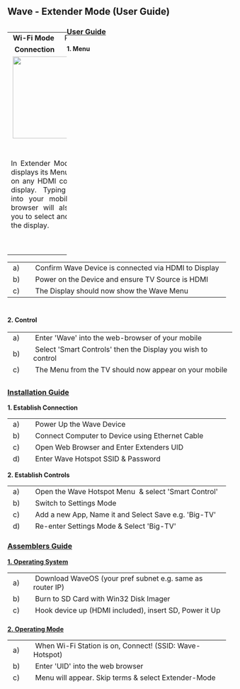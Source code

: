 <h2 id="mcetoc_1cbbra1cc2"><strong>Wave - Extender Mode (User Guide)</strong></h2>
<table style="width: 134px; float: left;">
<tbody>
<tr>
<td style="width: 10px; text-align: center;"><strong>Wi-Fi</strong>&nbsp;<strong>Mode</strong></td>
<td style="width: 10px; text-align: center;">Receiver</td>
</tr>
<tr>
<td style="width: 10px; text-align: center;">&nbsp;<strong>Connection</strong></td>
<td style="width: 10px; text-align: center;">HDMI</td>
</tr>
<tr style="text-align: center;">
<td style="width: 20px;" colspan="2">&nbsp;<img src="https://thumb.ibb.co/iw6i2S/mode_2.png" width="185" /></td>
</tr>
<tr style="text-align: center;">
<td style="width: 20px; text-align: justify;" colspan="2">&nbsp;
<p>In Extender Mode Wave displays its Menu &amp; Apps on any HDMI connected display. Typing 'Wave' into your mobiles web browser will also allow you to select and control the display.</p>
<p>&nbsp;</p>
</td>
</tr>
</tbody>
</table>
<h3 id="mcetoc_1cbbregpq4"><!-- pagebreak --><span style="text-decoration: underline;"><strong>User Guide</strong></span></h3>
<h4 id="mcetoc_1cbbra1cc3"><strong>1. Menu</strong></h4>
<table style="height: 103px; width: 494px;">
<tbody>
<tr>
<td style="width: 35px;">&nbsp;a)&nbsp;</td>
<td style="width: 445px;">&nbsp;Confirm Wave Device is connected via HDMI to Display&nbsp;</td>
</tr>
<tr>
<td style="width: 35px;">&nbsp;b)&nbsp;</td>
<td style="width: 445px;">&nbsp;Power on the Device and ensure TV Source&nbsp;is HDMI</td>
</tr>
<tr>
<td style="width: 35px;">&nbsp;c)&nbsp;</td>
<td style="width: 445px;">&nbsp;The Display should now show the Wave Menu</td>
</tr>
</tbody>
</table>
<h4><strong>2. Control</strong></h4>
<table style="height: 103px; width: 508px;">
<tbody>
<tr>
<td style="width: 35px;">&nbsp;a)&nbsp;</td>
<td style="width: 463px;">&nbsp;Enter 'Wave' into the web-browser of your mobile</td>
</tr>
<tr>
<td style="width: 35px;">&nbsp;b)&nbsp;</td>
<td style="width: 463px;">&nbsp;Select 'Smart Controls' then&nbsp;the&nbsp;Display&nbsp;you wish to control</td>
</tr>
<tr>
<td style="width: 35px;">&nbsp;c)&nbsp;</td>
<td style="width: 463px;">&nbsp;The Menu&nbsp;from&nbsp;the&nbsp;TV should now appear on your mobile</td>
</tr>
<tr>
<td style="width: 35px;">&nbsp;d)&nbsp;</td>
<td style="width: 463px;">&nbsp;A selection made on your&nbsp;mobile will&nbsp;now&nbsp;occur&nbsp;on&nbsp;your TV&nbsp;</td>
</tr>
</tbody>
</table>
<h3 id="mcetoc_1cbbr5qjc1"><span style="text-decoration: underline;"><strong>Installation Guide</strong></span></h3>
<p><strong>1. Establish Connection</strong></p>
<table style="height: 103px; width: 494px;">
<tbody>
<tr>
<td style="width: 35px;">&nbsp;a)&nbsp;</td>
<td style="width: 445px;">&nbsp;Power Up the Wave Device</td>
</tr>
<tr>
<td style="width: 35px;">&nbsp;b)&nbsp;</td>
<td style="width: 445px;">&nbsp;Connect Computer to Device using Ethernet Cable</td>
</tr>
<tr>
<td style="width: 35px;">&nbsp;c)&nbsp;</td>
<td style="width: 445px;">&nbsp;Open Web Browser and Enter&nbsp;Extenders UID</td>
</tr>
<tr>
<td style="width: 35px;">&nbsp;d)&nbsp;</td>
<td style="width: 445px;">&nbsp;Enter Wave Hotspot SSID &amp; Password</td>
</tr>
<tr>
<td style="width: 35px;">&nbsp;e)&nbsp;</td>
<td style="width: 445px;">&nbsp;Connect to Display using HDMI &amp; Reboot</td>
</tr>
</tbody>
</table>
<p><strong>2. Establish&nbsp;Controls</strong></p>
<table style="height: 103px; width: 494px;">
<tbody>
<tr>
<td style="width: 35px;">&nbsp;a)&nbsp;</td>
<td style="width: 445px;">&nbsp;Open the&nbsp;Wave Hotspot Menu&nbsp; &amp; select 'Smart Control'&nbsp;&nbsp;</td>
</tr>
<tr>
<td style="width: 35px;">&nbsp;b)&nbsp;</td>
<td style="width: 445px;">&nbsp;Switch to Settings Mode</td>
</tr>
<tr>
<td style="width: 35px;">&nbsp;c)&nbsp;</td>
<td style="width: 445px;">&nbsp;Add a new App,&nbsp;Name it and Select Save e.g. 'Big-TV'</td>
</tr>
<tr>
<td style="width: 35px;">&nbsp;d)</td>
<td style="width: 445px;">&nbsp;Re-enter Settings Mode &amp; Select 'Big-TV'</td>
</tr>
<tr>
<td style="width: 35px;">&nbsp;e)&nbsp;</td>
<td style="width: 445px;">&nbsp;Insert Frame and resize to fit your prefered device&nbsp;</td>
</tr>
<tr>
<td style="width: 35px;">&nbsp;f)</td>
<td style="width: 445px;">&nbsp;Edit the Frame and enter the URL "Extender-UID/guacamole/"</td>
</tr>
<tr>
<td style="width: 35px;">&nbsp;g)&nbsp;</td>
<td style="width: 445px;">&nbsp;Save your configuration</td>
</tr>
</tbody>
</table>
<h3 id="mcetoc_1cbbrh77d5"><span style="text-decoration: underline;"><strong>Assemblers Guide</strong></span></h3>
<p><span style="text-decoration: underline;"><strong>1.&nbsp;Operating System</strong></span></p>
<table style="height: 103px; width: 494px;">
<tbody>
<tr>
<td style="width: 35px;">&nbsp;a)</td>
<td style="width: 445px;">&nbsp;Download WaveOS (your&nbsp;pref subnet e.g. same as router IP)</td>
</tr>
<tr>
<td style="width: 35px;">&nbsp;b)</td>
<td style="width: 445px;">&nbsp;Burn to SD Card with Win32 Disk Imager</td>
</tr>
<tr>
<td style="width: 35px;">&nbsp;c)</td>
<td style="width: 445px;">&nbsp;Hook&nbsp;device up (HDMI included), insert SD, Power it Up</td>
</tr>
<tr>
<td style="width: 35px;">&nbsp;d)</td>
<td style="width: 445px;">&nbsp;When UID&nbsp;(proccesor UID) is displayed, write it on box</td>
</tr>
</tbody>
</table>
<p><span style="text-decoration: underline;"><strong>2.&nbsp;Operating Mode</strong></span></p>
<table style="height: 103px; width: 494px;">
<tbody>
<tr>
<td style="width: 35px;">&nbsp;a)&nbsp;</td>
<td style="width: 445px;">&nbsp;When&nbsp;Wi-Fi Station is on, Connect! (SSID: Wave-Hotspot)</td>
</tr>
<tr>
<td style="width: 35px;">&nbsp;b)</td>
<td style="width: 445px;">&nbsp;Enter 'UID' into the web browser&nbsp;</td>
</tr>
<tr>
<td style="width: 35px;">&nbsp;c)&nbsp;</td>
<td style="width: 445px;">&nbsp;Menu will appear. Skip&nbsp;terms &amp; select Extender-Mode</td>
</tr>
<tr>
<td style="width: 35px;">&nbsp;d)</td>
<td style="width: 445px;">&nbsp;Connect HDMI for 2nd display and&nbsp;Complete Install</td>
</tr>
<tr>
<td style="width: 35px;">&nbsp;e)</td>
<td style="width: 445px;">&nbsp;When it says so on TV, remove the Ethernet</td>
</tr>
</tbody>
</table>
